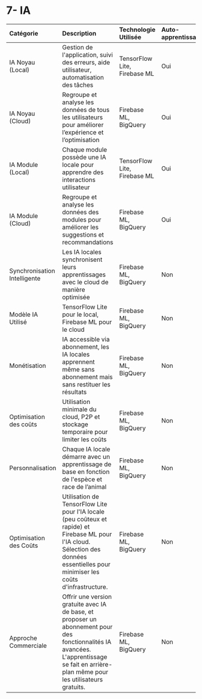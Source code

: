 # 7- IA

| Catégorie                    | Description                                                                                                                                                                               | Technologie Utilisée         | Auto-apprentissage   | Méthode d’apprentissage   |
|:-----------------------------|:------------------------------------------------------------------------------------------------------------------------------------------------------------------------------------------|:-----------------------------|:---------------------|:--------------------------|
| IA Noyau (Local)             | Gestion de l'application, suivi des erreurs, aide utilisateur, automatisation des tâches                                                                                                  | TensorFlow Lite, Firebase ML | Oui                  | Fine-tuning local         |
| IA Noyau (Cloud)             | Regroupe et analyse les données de tous les utilisateurs pour améliorer l’expérience et l’optimisation                                                                                    | Firebase ML, BigQuery        | Oui                  | Federated Learning        |
| IA Module (Local)            | Chaque module possède une IA locale pour apprendre des interactions utilisateur                                                                                                           | TensorFlow Lite, Firebase ML | Oui                  | Fine-tuning local         |
| IA Module (Cloud)            | Regroupe et analyse les données des modules pour améliorer les suggestions et recommandations                                                                                             | Firebase ML, BigQuery        | Oui                  | Federated Learning        |
| Synchronisation Intelligente | Les IA locales synchronisent leurs apprentissages avec le cloud de manière optimisée                                                                                                      | Firebase ML, BigQuery        | Non                  | Federated Learning        |
| Modèle IA Utilisé            | TensorFlow Lite pour le local, Firebase ML pour le cloud                                                                                                                                  | Firebase ML, BigQuery        | Non                  | Federated Learning        |
| Monétisation                 | IA accessible via abonnement, les IA locales apprennent même sans abonnement mais sans restituer les résultats                                                                            | Firebase ML, BigQuery        | Non                  | Federated Learning        |
| Optimisation des coûts       | Utilisation minimale du cloud, P2P et stockage temporaire pour limiter les coûts                                                                                                          | Firebase ML, BigQuery        | Non                  | Federated Learning        |
| Personnalisation             | Chaque IA locale démarre avec un apprentissage de base en fonction de l'espèce et race de l’animal                                                                                        | Firebase ML, BigQuery        | Non                  | Federated Learning        |
| Optimisation des Coûts       | Utilisation de TensorFlow Lite pour l'IA locale (peu coûteux et rapide) et Firebase ML pour l'IA cloud. Sélection des données essentielles pour minimiser les coûts d'infrastructure.     | Firebase ML, BigQuery        | Non                  | Federated Learning        |
| Approche Commerciale         | Offrir une version gratuite avec IA de base, et proposer un abonnement pour des fonctionnalités IA avancées. L'apprentissage se fait en arrière-plan même pour les utilisateurs gratuits. | Firebase ML, BigQuery        | Non                  | Federated Learning        |